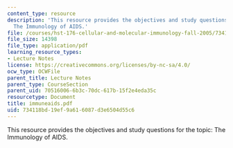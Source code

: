 ```yaml
---
content_type: resource
description: 'This resource provides the objectives and study questions for the topic:
  The Immunology of AIDS.'
file: /courses/hst-176-cellular-and-molecular-immunology-fall-2005/734118bd19ef9a616087d3e6504d55c6_immuneaids.pdf
file_size: 14398
file_type: application/pdf
learning_resource_types:
- Lecture Notes
license: https://creativecommons.org/licenses/by-nc-sa/4.0/
ocw_type: OCWFile
parent_title: Lecture Notes
parent_type: CourseSection
parent_uid: 70516006-6b3c-70dc-617b-15f2e4eda35c
resourcetype: Document
title: immuneaids.pdf
uid: 734118bd-19ef-9a61-6087-d3e6504d55c6
---
```

This resource provides the objectives and study questions for the topic: The Immunology of AIDS.